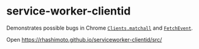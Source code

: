 # service-worker-clientid
Demonstrates possible bugs in Chrome [`Clients.matchall`](https://developer.mozilla.org/en-US/docs/Web/API/Clients/matchAll) and [`FetchEvent`](https://developer.mozilla.org/en-US/docs/Web/API/FetchEvent/FetchEvent).

Open https://rhashimoto.github.io/serviceworker-clientid/src/
